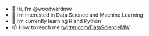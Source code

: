 - 👋 Hi, I’m @woodwardmw
- 👀 I’m interested in Data Science and Machine Learning
- 🌱 I’m currently learning R and Python
- 📫 How to reach me [twitter.com/DataScienceMW](url)

<!---
woodwardmw/woodwardmw is a ✨ special ✨ repository because its `README.md` (this file) appears on your GitHub profile.
You can click the Preview link to take a look at your changes.
--->

